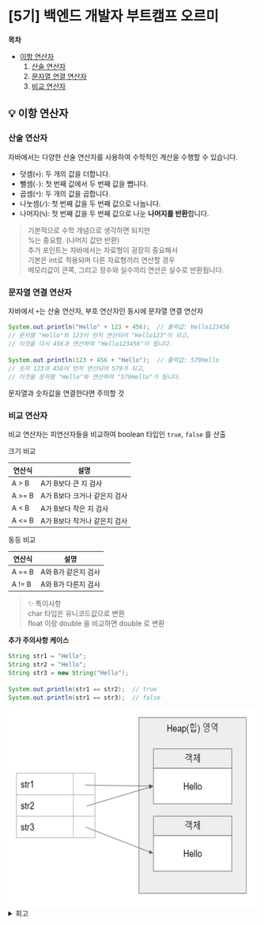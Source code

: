 # [5기] 백엔드 개발자 부트캠프 오르미

  **목차**
- [이항 연산자](#이항-연산자)
  1. [산술 연산자](#산술-연산자)
  2. [문자열 연결 연산자](#문자열-연결-연산자)
  3. [비교 연산자](#비교-연산자)

## 💡 이항 연산자
<a id="이항-연산자"></a>

### 산술 연산자
<a id="산술-연산자"></a>

자바에서는 다양한 산술 연산자를 사용하여 수학적인 계산을 수행할 수 있습니다.

- 덧셈(`+`): 두 개의 값을 더합니다.
- 뺄셈(`-`): 첫 번째 값에서 두 번째 값을 뺍니다.
- 곱셈(`*`): 두 개의 값을 곱합니다.
- 나눗셈(`/`): 첫 번째 값을 두 번째 값으로 나눕니다.
- 나머지(`%`): 첫 번째 값을 두 번째 값으로 나눈 **나머지를 반환**합니다.

> 기본적으로 수학 개념으로 생각하면 되지만   
> %는 중요함. (나머지 값만 반환)   
> 추가 포인트는 자바에서는 자료형이 굉장히 중요해서   
> 기본은 int로 적용되며 다른 자료형끼리 연산할 경우   
> 메모리값이 큰쪽, 그리고 정수와 실수끼리 연산은 실수로 반환됩니다.
> 

### 문자열 연결 연산자
<a id="문자열-연결-연산자"></a>

자바에서 `+`는  산술 연산자, 부호 연산자인 동시에 문자열 연결 연산자

```java
System.out.println("Hello" + 123 + 456);  // 출력값: Hello123456
// 문자열 "Hello"와 123이 먼저 연산되어 "Hello123"이 되고,
// 이것을 다시 456과 연산하여 "Hello123456"이 됩니다.

System.out.println(123 + 456 + "Hello");  // 출력값: 579Hello
// 숫자 123과 456이 먼저 연산되어 579가 되고,
// 이것을 문자열 "Hello"와 연산하여 "579Hello"가 됩니다.
```
문자열과 숫자값을 연결한다면 주의할 것

### 비교 연산자
<a id="비교-연산자"></a>

비교 연산자는 피연산자들을 비교하여 boolean 타입인 `true`, `false` 를 산출

크기 비교

| 연산식 | 설명 |
| --- | --- |
| A > B | A가 B보다 큰 지 검사 |
| A >= B | A가 B보다 크거나 같은지 검사 |
| A < B | A가 B보다 작은 지 검사 |
| A <= B | A가 B보다 작거나 같은지 검사 |

동등 비교

| 연산식 | 설명 |
| --- | --- |
| A == B | A와 B가 같은지 검사 |
| A != B | A와 B가 다른지 검사 |


> ✨ 특이사항   
> char 타입은 유니코드값으로 변환   
> float 이랑 double 을 비교하면 double 로 변환
> 

**추가 주의사항 케이스**

```java
String str1 = "Hello";
String str2 = "Hello";
String str3 = new String("Hello");

System.out.println(str1 == str2);  // true
System.out.println(str1 == str3);  // false
```

<img src="img/day21/heap.png" width="600" height="400" alt="">




<details>
<summary> 회고  </summary>

</details>
